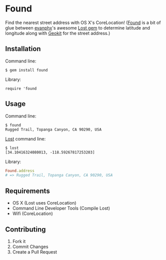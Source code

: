 # Found

Find the nearest street address with OS X's CoreLocation! ([Found](https://github.com/havenwood/found) is a bit of glue between [evanphx](https://github.com/evanphx)'s awesome [Lost gem](https://github.com/evanphx/lost) to determine latitude and longitude along with [Geokit](http://geokit.rubyforge.org) for the street address.)

## Installation

Command line:

`$ gem install found`

Library:

`require 'found`

## Usage

Command line:

```
$ found
Rugged Trail, Topanga Canyon, CA 90290, USA
```

[Lost](https://github.com/evanphx/lost) command line:

```
$ lost
[34.10416324080013, -118.59267817253203]
```

Library:

```ruby
Found.address
# => Rugged Trail, Topanga Canyon, CA 90290, USA
```

## Requirements

- OS X (Lost uses CoreLocation)
- Command Line Developer Tools (Compile Lost)
- Wifi (CoreLocation)

## Contributing

1. Fork it
2. Commit Changes
3. Create a Pull Request